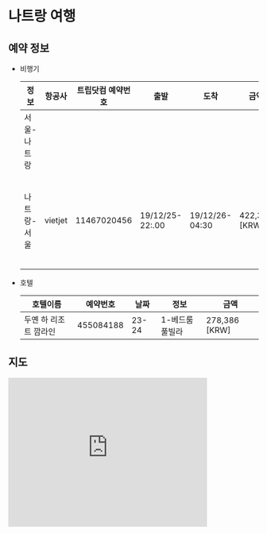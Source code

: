 # 나트랑 여행

## 예약 정보

* 비행기

  | 정보        | 항공사 |트립닷컴 예약번호 | 출발            | 도착           | 금액    | 기타 |
  | ----------- | ----------------- | --------------- | -------------- | ------- | ----------- | ----------- |
  | 서울-나트랑 |  |  |  |  |  ||
  | 나트랑-서울 | vietjet | 11467020456       | 19/12/25-22:.00 | 19/12/26-04:30 |422,300 [KRW]|추가 추하물 1명만|

  

  

* 호텔

  | 호텔이름              | 예약번호  | 날짜  | 정보            | 금액        |
  | --------------------- | --------- | ----- | --------------- | ------------- |
  | 두옌 하 리조트 깜라인 | 455084188 | 23-24 | 1-베드룸 풀빌라 | 278,386 [KRW] |

  

## 지도

<iframe src="https://www.google.com/maps/embed?pb=!1m18!1m12!1m3!1d3901.8245408278895!2d109.2007969393299!3d12.055590432999677!2m3!1f0!2f0!3f0!3m2!1i1024!2i768!4f13.1!3m3!1m2!1s0x3170f4e6a8f0597f%3A0x542bbf0e04870dfb!2zRHV5w6puIEjDoCBSZXNvcnQ!5e0!3m2!1sen!2skr!4v1573715984416!5m2!1sen!2skr" width="400" height="300" frameborder="0" style="border:0;" allowfullscreen=""></iframe>

